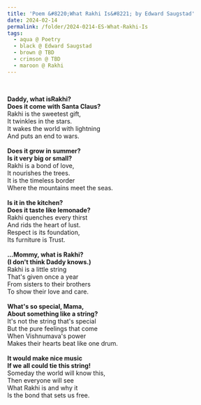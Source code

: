 ```yaml
---
title: 'Poem &#8220;What Rakhi Is&#8221; by Edward Saugstad'
date: 2024-02-14
permalink: /folder/2024-0214-ES-What-Rakhi-Is
tags:
  - aqua @ Poetry
  - black @ Edward Saugstad
  - brown @ TBD
  - crimson @ TBD
  - maroon @ Rakhi
---
```


<br>

<p>
<b>Daddy, what isRakhi?</b><br>
<b>Does it come with Santa Claus?</b><br>
Rakhi is the sweetest gift,<br>
It twinkles in the stars.<br>
It wakes the world with lightning<br>
And puts an end to wars.<br>
<br>
<b>Does it grow in summer?</b><br>
<b>Is it very big or small?</b><br>
Rakhi is a bond of love,<br>
It nourishes the trees.<br>
It is the timeless border<br>
Where the mountains meet the seas.<br>
<br>
<b>Is it in the kitchen?</b><br>
<b>Does it taste like lemonade?</b><br>
Rakhi quenches every thirst<br>
And rids the heart of lust.<br>
Respect is its foundation,<br>
Its furniture is Trust.<br>
<br>
<b>...Mommy, what is Rakhi?</b><br>
<b>(I don't think Daddy knows.)</b><br>
Rakhi is a little string<br>
That's given once a year<br>
From sisters to their brothers<br>
To show their love and care.<br>
<br>
<b>What's so special, Mama,</b><br>
<b>About something like a string?</b><br>
It's not the string that's special<br>
But the pure feelings that come<br>
When Vishnumava's power<br>
Makes their hearts beat like one drum.<br>
<br>
<b>It would make nice music</b><br>
<b>If we all could tie this string!</b><br>
Someday the world will know this,<br>
Then everyone will see<br>
What Rakhi is and why it<br>
Is the bond that sets us free.<br>
</p>